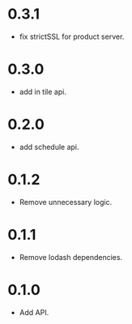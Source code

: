 # 0.3.1

- fix strictSSL for product server.

# 0.3.0

- add in tile api.

# 0.2.0

- add schedule api.

# 0.1.2

- Remove unnecessary logic.

# 0.1.1

- Remove lodash dependencies.

# 0.1.0

- Add API.
